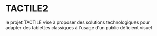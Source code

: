 # TACTILE2
le projet TACTILE vise à proposer  des solutions technologiques pour adapter des tablettes classiques à l'usage d'un public déficient visuel   
